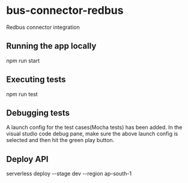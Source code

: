 # bus-connector-redbus
Redbus connector integration

## Running the app locally

npm run start

## Executing tests

npm run test

## Debugging tests

A launch config for the test cases(Mocha tests) has been added. 
In the visual studio code debug pane, make sure the above launch config is selected and then hit the green play button.

## Deploy API

serverless deploy --stage dev --region ap-south-1
